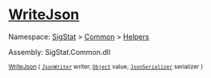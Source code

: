 # [WriteJson](./FeatureDescriptorJsonConverter-100664021.md)

Namespace: [SigStat]() > [Common](./../../README.md) > [Helpers](./../README.md)

Assembly: SigStat.Common.dll

<sub>[WriteJson](./FeatureDescriptorJsonConverter-100664021.md) ( [`JsonWriter`](./FeatureDescriptorJsonConverter-100664021.md) writer, [`Object`](https://docs.microsoft.com/en-us/dotnet/api/System.Object) value, [`JsonSerializer`](./FeatureDescriptorJsonConverter-100664021.md) serializer )         </sub>

